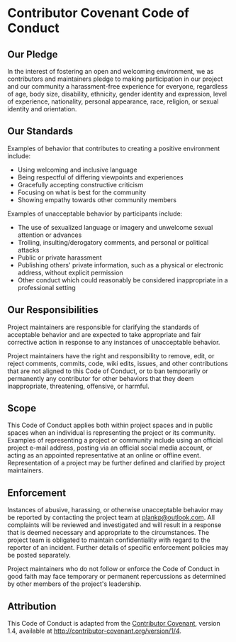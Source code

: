 <html>
<body>

<h1>Contributor Covenant Code of Conduct</h1>

<h2>Our Pledge</h2>

<p>In the interest of fostering an open and welcoming environment, we as
contributors and maintainers pledge to making participation in our project and
our community a harassment-free experience for everyone, regardless of age, body
size, disability, ethnicity, gender identity and expression, level of experience,
nationality, personal appearance, race, religion, or sexual identity and
orientation.</p>

<h2>Our Standards</h2>

<p>Examples of behavior that contributes to creating a positive environment
include:</p>

<ul>
  <li>Using welcoming and inclusive language</li>
  <li>Being respectful of differing viewpoints and experiences</li>
  <li>Gracefully accepting constructive criticism</li>
  <li>Focusing on what is best for the community</li>
  <li>Showing empathy towards other community members</li>
</ul>

<p>Examples of unacceptable behavior by participants include:</p>

<ul>
  <li>The use of sexualized language or imagery and unwelcome sexual attention or advances</li>
  <li>Trolling, insulting/derogatory comments, and personal or political attacks</li>
  <li>Public or private harassment</li>
  <li>Publishing others' private information, such as a physical or electronic address, without explicit permission</li>
  <li>Other conduct which could reasonably be considered inappropriate in a professional setting</li>
</ul>

<h2>Our Responsibilities</h2>

<p>Project maintainers are responsible for clarifying the standards of acceptable
behavior and are expected to take appropriate and fair corrective action in
response to any instances of unacceptable behavior.</p>

<p>Project maintainers have the right and responsibility to remove, edit, or
reject comments, commits, code, wiki edits, issues, and other contributions
that are not aligned to this Code of Conduct, or to ban temporarily or
permanently any contributor for other behaviors that they deem inappropriate,
threatening, offensive, or harmful.</p>

<h2>Scope</h2>

<p>This Code of Conduct applies both within project spaces and in public spaces
when an individual is representing the project or its community. Examples of
representing a project or community include using an official project e-mail
address, posting via an official social media account, or acting as an appointed
representative at an online or offline event. Representation of a project may be
further defined and clarified by project maintainers.</p>

<h2>Enforcement</h2>

<p>Instances of abusive, harassing, or otherwise unacceptable behavior may be
reported by contacting the project team at <a href="mailto:plankp@outlook.com">plankp@outlook.com</a>. All
complaints will be reviewed and investigated and will result in a response that
is deemed necessary and appropriate to the circumstances. The project team is
obligated to maintain confidentiality with regard to the reporter of an incident.
Further details of specific enforcement policies may be posted separately.</p>

<p>Project maintainers who do not follow or enforce the Code of Conduct in good
faith may face temporary or permanent repercussions as determined by other
members of the project's leadership.</p>

<h2>Attribution</h2>

<p>This Code of Conduct is adapted from the <a href="http://contributor-covenant.org">Contributor Covenant</a>, version 1.4,
available at <a href="http://contributor-covenant.org/version/1/4/">http://contributor-covenant.org/version/1/4</a>.</p>

</body>
</html>
